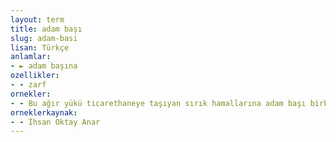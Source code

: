 ```yaml
---
layout: term
title: adam başı
slug: adam-basi
lisan: Türkçe
anlamlar:
- ► adam başına
ozellikler:
- - zarf
ornekler:
- - Bu ağır yükü ticarethaneye taşıyan sırık hamallarına adam başı birkaç mangır veriliyordu.
orneklerkaynak:
- - İhsan Oktay Anar
---
```

